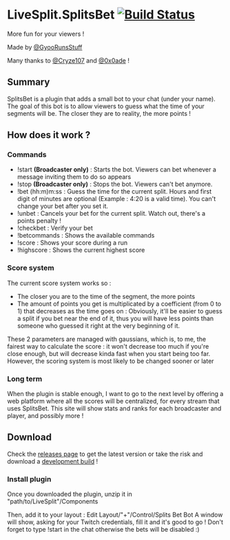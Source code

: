 # LiveSplit.SplitsBet [![Build Status](https://travis-ci.org/Gyoo/LiveSplit.SplitsBet.svg?branch=master)](https://travis-ci.org/Gyoo/LiveSplit.SplitsBet)

More fun for your viewers !

Made by [@GyooRunsStuff](https://twitter.com/GyooRunsStuff)

Many thanks to [@Cryze107](https://twitter.com/CryZe107) and [@0x0ade](https://twitter.com/0x0ade) !

## Summary

SplitsBet is a plugin that adds a small bot to your chat (under your name). The goal of this bot is to allow viewers to guess what the time of your segments will be.
The closer they are to reality, the more points !

## How does it work ?

### Commands

- !start __(Broadcaster only)__ : Starts the bot. Viewers can bet whenever a message inviting them to do so appears
- !stop __(Broadcaster only)__ : Stops the bot. Viewers can't bet anymore.
- !bet (hh:m)m:ss : Guess the time for the current split. Hours and first digit of minutes are optional (Example : 4:20 is a valid time). You can't change your bet after you set it.
- !unbet : Cancels your bet for the current split. Watch out, there's a points penalty !
- !checkbet : Verify your bet
- !betcommands : Shows the available commands
- !score : Shows your score during a run
- !highscore : Shows the current highest score

### Score system

The current score system works so :

- The closer you are to the time of the segment, the more points
- The amount of points you get is multiplicated by a coefficient (from 0 to 1) that decreases as the time goes on : Obviously, it'll be easier to guess a split if you bet near the end of it, thus you will have less points than someone who guessed it right at the very beginning of it.

These 2 parameters are managed with gaussians, which is, to me, the fairest way to calculate the score : it won't decrease too much if you're close enough, but will decrease kinda fast when you start being too far.
However, the scoring system is most likely to be changed sooner or later

### Long term

When the plugin is stable enough, I want to go to the next level by offering a web platform where all the scores will be centralized, for every stream that uses SplitsBet. This site will show stats and ranks for each broadcaster
and player, and possibly more !

## Download

Check the [releases page](https://github.com/Gyoo/LiveSplit.SplitsBet/releases) to get the latest version or take the risk and download a [development build](https://fezmod.tk/files/travis/splitsbet/) !

### Install plugin

Once you downloaded the plugin, unzip it in "path/to/LiveSplit"/Components

Then, add it to your layout : Edit Layout/"+"/Control/Splits Bet Bot
A window will show, asking for your Twitch credentials, fill it and it's good to go ! Don't forget to type !start in the chat otherwise the bets will be disabled :)
